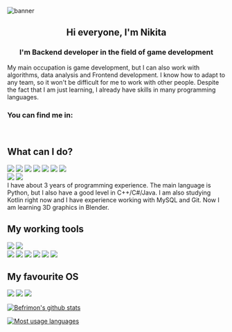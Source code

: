 ![banner](https://user-images.githubusercontent.com/60185455/195989985-6750a413-06a1-4f94-b966-c6a6e3bc19a5.png)

<h2 align="center">
  Hi everyone, I'm Nikita
</h2>

<h3 align="center">
  I'm Backend developer in the field of game development
</h3>

My main occupation is game development, but I can also work with algorithms, data analysis and Frontend development. I know how to adapt to any team, so it won't be difficult for me to work with other people.
Despite the fact that I am just learning, I already have skills in many programming languages.

### You can find me in:
<a href="https://vk.com/poloskanik">
  <img align="left" src="https://img.shields.io/badge/вконтакте-%232E87FB.svg?&style=flat&logo=vk&logoColor=white" alt=""/>
</a>
<a href="https://codeforces.com/profile/Befrimon">
  <img align="left" src="https://img.shields.io/badge/Codeforces-445f9d?style=flat&logo=Codeforces&logoColor=white" alt=""/>
</a> <br>

## What can I do?
![](https://img.shields.io/badge/Python-14354C?style=flat&logo=python&logoColor=white)
![](https://img.shields.io/badge/Kotlin-0095D5?&style=flat&logo=kotlin&logoColor=white)
![](https://img.shields.io/badge/C%23-239120?style=flat&logo=c-sharp&logoColor=white)
![](https://img.shields.io/badge/.NET-5C2D91?style=flat&logo=.net&logoColor=white)
![](https://img.shields.io/badge/Unity-100000?style=flat&logo=unity&logoColor=white)
![](https://img.shields.io/badge/C%2B%2B-00599C?style=flat&logo=c%2B%2B&logoColor=white)
![](https://img.shields.io/badge/Java-ED8B00?style=flat&logo=java&logoColor=white)
</br>
![](https://img.shields.io/badge/GIT-E44C30?style=flat&logo=git&logoColor=white)
![](https://img.shields.io/badge/MySQL-00000F?style=flat&logo=mysql&logoColor=white)
<br>
I have about 3 years of programming experience. The main language is Python, but I also have a good level in C++/C#/Java. I am also studying Kotlin right now and I have experience working with MySQL and Git. 
Now I am learning 3D graphics in Blender.


## My working tools
![](https://img.shields.io/badge/Arch-Lenovo-0078D6?style=flat&logo=arch-linux&logoColor=white)
![](https://img.shields.io/badge/Intel-Core_i5_6th-0071C5?style=flat&logo=intel&logoColor=white)
</br>
![](https://img.shields.io/badge/IntelliJ_IDEA-000000.svg?style=flat&logo=intellij-idea&logoColor=white)
![](https://img.shields.io/badge/Android_Studio-3DDC84?style=flat&logo=android-studio&logoColor=white)
![](https://img.shields.io/badge/PyCharm-000000.svg?&style=flat&logo=PyCharm&logoColor=white)
![](https://img.shields.io/badge/Rider-000000?style=flat&logo=Rider&logoColor=white)
![](https://img.shields.io/badge/CLion-000000?style=flat&logo=clion&logoColor=white)
![](https://img.shields.io/badge/Notepad++-90E59A.svg?style=flat&logo=vim%2B%2B&logoColor=black)

## My favourite OS
![](https://img.shields.io/badge/Arch_Linux-1793D1?style=flat&logo=arch-linux&logoColor=white)
![](https://img.shields.io/badge/Kali_Linux-557C94?style=flat&logo=kali-linux&logoColor=white)
![](https://img.shields.io/badge/Fedora-294172?style=flat&logo=fedora&logoColor=white)
</br>

[![Befrimon's github stats](https://github-readme-stats.vercel.app/api?username=Befrimon&theme=blue-green)](https://github.com/Befrimon)
<br>

[![Most usage languages](https://github-readme-stats.vercel.app/api/top-langs/?username=Befrimon&theme=blue-green)](https://github.com/Befrimon)
